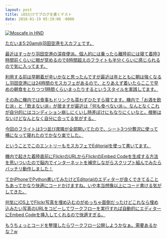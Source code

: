 ```yaml
---
layout: post
title: iOSだけでブログを書くテスト
date: 2016-01-19 05:19:08 -0800
---
```


<a data-flickr-embed="true"  href="https://www.flickr.com/photos/26153219@N00/23837767514/in/dateposted/" title="Moscafe in HND"><img src="https://farm2.staticflickr.com/1692/23837767514_4c5dd8f8f2_z.jpg" width="" height="" alt="Moscafe in HND">

ただいま5:20am@羽田空港モスカフェです。

最近はすっかり羽田空港の深夜便派。個人的には乗ったら離陸前には寝て着陸3時間前くらいに眼が覚めるので8時間超えのフライトも半分くらいに感じられるので気に入ってます。

利用する前は早朝着が辛いかなと思ったんですが最近は年とともに朝は強くなるし羽田空港には24時間のモスカフェがあるので、とりあえず着いたらここで早めの朝食をとりつつ1時間くらいまったりするというスタイルを実践してます。

その為に機内では食事もドリンクも貰わずひたすら寝てます。機内で「お酒を飲む派」と「飲まない派」が居ますが最近は「何も食べない派」。なんとなくこれが自分的にはコンディション崩しにくいし時差ぼけにもなりにくいなと。根拠はないけどなんとなく自分に合ってる気がする。

今回のフライトは3つ並び席隣が全部開いてたので、シート3つ分贅沢に使って横になって寝れたのでかなり楽でした。

ということでこのエントリーもモスカフェでEditorialを使って書いてます。

機内で起きた着陸直前にFlickrのURLからFlickrのEmbed Codeを生成する方法を思いついたので脳内でインターネットを補完しながらスクリプト組んでみたらバッチリ動作しました！

てかiPhoneでPython書いてみたけどEditorialのエディターが良くできてることもあってかなり快適にコードかけますね。いや本当想像以上にコード書ける気がしてきた。

何気にiOS上でFlickr写真を埋め込むのがめっちゃ面倒だったけどこれなら埋め込みたい写真のURLをコピーしてワークフローを実行すれば自動的にエディターにEmbed Codeを挿入してくれるので快適すぎる。

もうちょっとコードを整理したらワークフロー公開しようかなぁ。需要あるかな？w

